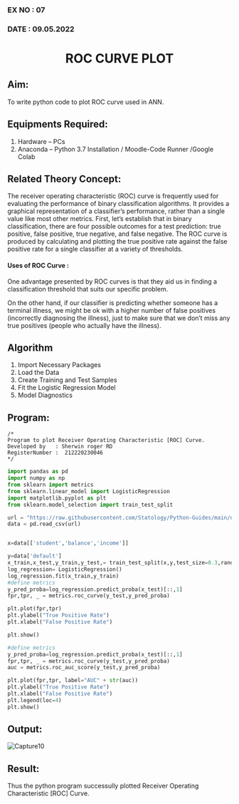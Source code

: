 ### EX NO : 07
### DATE  : 09.05.2022
# <p align="center"> ROC CURVE PLOT </p>
## Aim:
   To write python code to plot ROC curve used in ANN.
## Equipments Required:
1. Hardware – PCs
2. Anaconda – Python 3.7 Installation / Moodle-Code Runner /Google Colab

## Related Theory Concept:
The receiver operating characteristic (ROC) curve is frequently used for evaluating the performance of binary classification algorithms. It provides a graphical representation of a classifier’s performance, rather than a single value like most other metrics.
First, let’s establish that in binary classification, there are four possible outcomes for a test prediction: true positive, false positive, true negative, and false negative.
The ROC curve is produced by calculating and plotting the true positive rate against the false positive rate for a single classifier at a variety of thresholds.

#### Uses of ROC Curve :
One advantage presented by ROC curves is that they aid us in finding a classification threshold that suits our specific problem.

On the other hand, if our classifier is predicting whether someone has a terminal illness, we might be ok with a higher number of false positives (incorrectly diagnosing the illness), just to make sure that we don’t miss any true positives (people who actually have the illness).

## Algorithm
1. Import Necessary Packages
2. Load the Data
3. Create Training and Test Samples
4. Fit the Logistic Regression Model
5. Model Diagnostics

## Program:
```
/*
Program to plot Receiver Operating Characteristic [ROC] Curve.
Developed by   : Sherwin roger RD
RegisterNumber :  212220230046
*/
```
```python
import pandas as pd
import numpy as np
from sklearn import metrics 
from sklearn.linear_model import LogisticRegression 
import matplotlib.pyplot as plt
from sklearn.model_selection import train_test_split

url = "https://raw.githubusercontent.com/Statology/Python-Guides/main/default.csv"
data = pd.read_csv(url)


x=data[['student','balance','income']]

y=data['default']
x_train,x_test,y_train,y_test,= train_test_split(x,y,test_size=0.3,random_state=0)
log_regression= LogisticRegression()
log_regression.fit(x_train,y_train)
#define metrics
y_pred_proba=log_regression.predict_proba(x_test)[::,1]
fpr,tpr, _ = metrics.roc_curve(y_test,y_pred_proba)

plt.plot(fpr,tpr)
plt.ylabel("True Positive Rate")
plt.xlabel("False Positive Rate")

plt.show()

#define metrics
y_pred_proba=log_regression.predict_proba(x_test)[::,1]
fpr,tpr, _ = metrics.roc_curve(y_test,y_pred_proba)
auc = metrics.roc_auc_score(y_test,y_pred_proba)

plt.plot(fpr,tpr, label="AUC" + str(auc))
plt.ylabel("True Positive Rate")
plt.xlabel("False Positive Rate")
plt.legend(loc=4)
plt.show()
```

## Output:

![Capture10](https://user-images.githubusercontent.com/75234588/169309175-2ea6dd11-6b47-4e22-9358-4cae656c3bf3.PNG)


## Result:
Thus the python program successully plotted Receiver Operating Characteristic [ROC] Curve.
